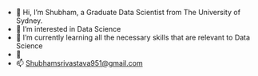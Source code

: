 - 👋 Hi, I’m Shubham, a Graduate Data Scientist from The University of Sydney. 
- 👀 I’m interested in Data Science 
- 🌱 I’m currently learning all the necessary skills that are relevant to Data Science
- 💞
- 📫 Shubhamsrivastava951@gmail.com

<!---
shubhamsrivastava951/shubhamsrivastava951 is a ✨ special ✨ repository because its `README.md` (this file) appears on your GitHub profile.
You can click the Preview link to take a look at your changes.
--->
